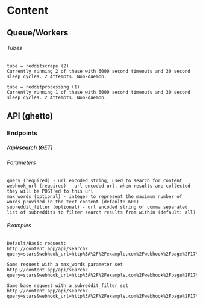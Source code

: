 # Content

## Queue/Workers

###### Tubes

    tube = redditscrape (2)
    Currently running 2 of these with 6000 second timeouts and 30 second sleep cycles. 2 Attempts. Non-daemon.

    tube = redditprocessing (1)
    Currently running 1 of these with 6000 second timeouts and 30 second sleep cycles. 2 Attempts. Non-daemon.

## API (ghetto)

### Endpoints

##### /api/search (GET)

###### Parameters

    query (required) - url encoded string, used to search for content
    webhook_url (required) - url encoded url, when results are collected they will be POST'ed to this url
    max_words (optional) - integer to represent the maximum number of words provided in the text content (default: 600)
    subreddit_filter (optional) - url encoded string of comma separated list of subreddits to filter search results from within (default: all)

###### Examples

    Default/Basic request:
    http://content.app/api/search?query=stars&webhook_url=http%3A%2F%2Fexample.com%2Fwebhook%2Fpage%2F17%2Fcontent%2Fstore
    
    Same request with a max_words parameter set
    http://content.app/api/search?query=stars&webhook_url=http%3A%2F%2Fexample.com%2Fwebhook%2Fpage%2F17%2Fcontent%2Fstore&max_words=1200
    
    Same base request with a subreddit_filter set
    http://content.app/api/search?query=stars&webhook_url=http%3A%2F%2Fexample.com%2Fwebhook%2Fpage%2F17%2Fcontent%2Fstore&subreddit_filter=shoes,sneakers,malefashionadvice